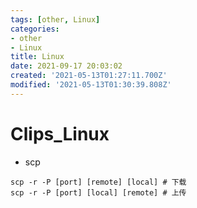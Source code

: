 ```yaml
---
tags: [other, Linux]
categories: 
- other
- Linux
title: Linux
date: 2021-09-17 20:03:02
created: '2021-05-13T01:27:11.700Z'
modified: '2021-05-13T01:30:39.808Z'
---
```


# Clips_Linux
- scp
```
scp -r -P [port] [remote] [local] # 下载
scp -r -P [port] [local] [remote] # 上传
```
